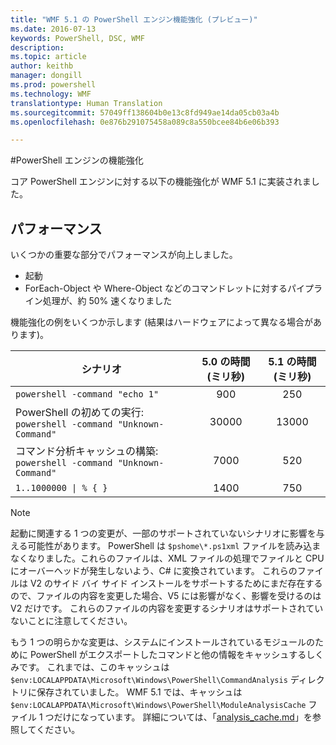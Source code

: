 ```yaml
---
title: "WMF 5.1 の PowerShell エンジン機能強化 (プレビュー)"
ms.date: 2016-07-13
keywords: PowerShell, DSC, WMF
description: 
ms.topic: article
author: keithb
manager: dongill
ms.prod: powershell
ms.technology: WMF
translationtype: Human Translation
ms.sourcegitcommit: 57049ff138604b0e13c8fd949ae14da05cb03a4b
ms.openlocfilehash: 0e876b291075458a089c8a550bcee84b6e06b393

---
```


#PowerShell エンジンの機能強化

コア PowerShell エンジンに対する以下の機能強化が WMF 5.1 に実装されました。


## パフォーマンス ##

いくつかの重要な部分でパフォーマンスが向上しました。

- 起動
- ForEach-Object や Where-Object などのコマンドレットに対するパイプライン処理が、約 50% 速くなりました 

機能強化の例をいくつか示します (結果はハードウェアによって異なる場合があります)。 

| シナリオ | 5.0 の時間 (ミリ秒) | 5.1 の時間 (ミリ秒) |
| -------- | :---------------: | :---------------: |
| `powershell -command "echo 1"` | 900 | 250 |
| PowerShell の初めての実行: `powershell -command "Unknown-Command"` | 30000 | 13000 |
| コマンド分析キャッシュの構築: `powershell -command "Unknown-Command"` | 7000 | 520 |
| <code>1..1000000 &#124; % { }</code> | 1400 | 750 |
  
> [!NOTE]  
> 起動に関連する 1 つの変更が、一部のサポートされていないシナリオに影響を与える可能性があります。 PowerShell は `$pshome\*.ps1xml` ファイルを読み込まなくなりました。これらのファイルは、XML ファイルの処理でファイルと CPU にオーバーヘッドが発生しないよう、C# に変換されています。 これらのファイルは V2 のサイド バイ サイド インストールをサポートするためにまだ存在するので、ファイルの内容を変更した場合、V5 には影響がなく、影響を受けるのは V2 だけです。 これらのファイルの内容を変更するシナリオはサポートされていないことに注意してください。

もう 1 つの明らかな変更は、システムにインストールされているモジュールのために PowerShell がエクスポートしたコマンドと他の情報をキャッシュするしくみです。 これまでは、このキャッシュは `$env:LOCALAPPDATA\Microsoft\Windows\PowerShell\CommandAnalysis` ディレクトリに保存されていました。 WMF 5.1 では、キャッシュは `$env:LOCALAPPDATA\Microsoft\Windows\PowerShell\ModuleAnalysisCache` ファイル 1 つだけになっています。
詳細については、「[analysis_cache.md]()」を参照してください。


<!--HONumber=Jul16_HO3-->



